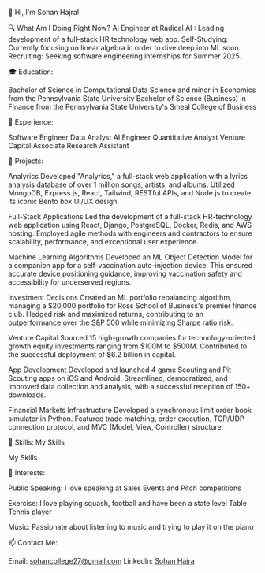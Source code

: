 👋 Hi, I'm Sohan Hajra!


🔍 What Am I Doing Right Now?
AI Engineer at Radical AI : Leading development of a full-stack HR technology web app.
Self-Studying: Currently focusing on linear algebra in order to dive deep into ML soon.
Recruiting: Seeking software engineering internships for Summer 2025.


🎓 Education:

Bachelor of Science in Computational Data Science and minor in Economics from the Pennsylvania State University
Bachelor of Science (Business) in Finance from the Pennsylvania State University's Smeal College of Business


💼 Experience:

Software Engineer
Data Analyst
AI Engineer
Quantitative Analyst
Venture Capital Associate
Research Assistant


🚀 Projects:

Analyrics Developed "Analyrics," a full-stack web application with a lyrics analysis database of over 1 million songs, artists, and albums. Utilized MongoDB, Express.js, React, Tailwind, RESTful APIs, and Node.js to create its iconic Bento box UI/UX design.

Full-Stack Applications Led the development of a full-stack HR-technology web application using React, Django, PostgreSQL, Docker, Redis, and AWS hosting. Employed agile methods with engineers and contractors to ensure scalability, performance, and exceptional user experience.

Machine Learning Algorithms Developed an ML Object Detection Model for a companion app for a self-vaccination auto-injection device. This ensured accurate device positioning guidance, improving vaccination safety and accessibility for underserved regions.

Investment Decisions Created an ML portfolio rebalancing algorithm, managing a $20,000 portfolio for Ross School of Business's premier finance club. Hedged risk and maximized returns, contributing to an outperformance over the S&P 500 while minimizing Sharpe ratio risk.

Venture Capital Sourced 15 high-growth companies for technology-oriented growth equity investments ranging from $100M to $500M. Contributed to the successful deployment of $6.2 billion in capital.

App Development Developed and launched 4 game Scouting and Pit Scouting apps on iOS and Android. Streamlined, democratized, and improved data collection and analysis, with a successful reception of 150+ downloads.

Financial Markets Infrastructure Developed a synchronous limit order book simulator in Python. Featured trade matching, order execution, TCP/UDP connection protocol, and MVC (Model, View, Controller) structure.


🔧 Skills:
My Skills

My Skills


🌱 Interests:

Public Speaking: I love speaking at Sales Events and Pitch competitions

Exercise: I love playing squash, football and have been a state level Table Tennis player

Music: Passionate about listening to music and trying to play it on the piano


📫 Contact Me:

Email: [sohancollege27@gmail.com](mailto:sohancollege27@gmail.com)
LinkedIn: [Sohan Hajra](https://www.linkedin.com/in/sohan-hajra-a8b496290/)
